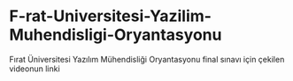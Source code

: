# F-rat-Universitesi-Yazilim-Muhendisligi-Oryantasyonu
Fırat Üniversitesi Yazılım Mühendisliği Oryantasyonu final sınavı için çekilen videonun linki
